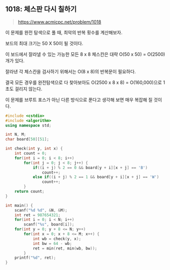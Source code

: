 ## 1018: 체스판 다시 칠하기

> https://www.acmicpc.net/problem/1018

이 문제를 완전 탐색으로 풀 때, 최악의 반복 횟수를 계산해보자.

보드의 최대 크기는 50 X 50이 될 것이다.

이 보드에서 잘라낼 수 있는 가능한 모든 8 x 8 체스칸은 대략 O(50 x 50) = O(2500)개가 있다.

잘라낸 각 체스칸을 검사하기 위해서는 O(8 x 8)의 반복문이 필요하다.

결국 모든 경우를 완전탐색으로 다 찾아보아도 O(2500 x 8 x 8) = O(160,000)으로 1초도 걸리지 않는다.

이 문제를 브루트 포스가 아닌 다른 방식으로 푼다고 생각해 보면 매우 복잡해 질 것이다.

```cpp
#include <cstdio>
#include <algorithm>
using namespace std;

int N, M;
char board[50][51];

int check(int y, int x) {
    int count = 0;
    for(int i = 0; i < 8; i++)
        for(int j = 0; j < 8; j++) {
            if((i + j) % 2 == 0 && board[y + i][x + j] == 'B')
                count++;
            else if((i + j) % 2 == 1 && board[y + i][x + j] == 'W')
                count++;
        }
    return count;
}

int main() {
    scanf("%d %d", &N, &M);
    int ret = 987654321;
    for(int i = 0; i < N; i++)
        scanf("%s", board[i]);
    for(int y = 0; y + 8 <= N; y++)
        for(int x = 0; x + 8 <= M; x++) {
            int wb = check(y, x);
            int bw = 64 - wb;
            ret = min(ret, min(wb, bw));
        }
    printf("%d", ret);
}
```